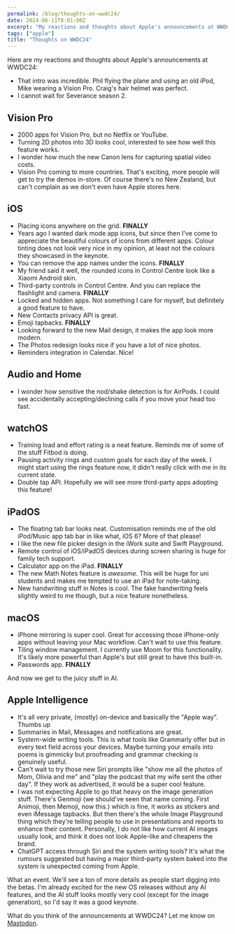 ```yaml
---
permalink: /blog/thoughts-on-wwdc24/
date: 2024-06-11T8:01:00Z
excerpt: "My reactions and thoughts about Apple's announcements at WWDC24."
tags: ["apple"]
title: "Thoughts on WWDC24"
---
```

Here are my reactions and thoughts about Apple's announcements at WWDC24:

- That intro was incredible. Phil flying the plane and using an old iPod, Mike wearing a Vision Pro. Craig's hair helmet was perfect.
- I cannot wait for Severance season 2.

## Vision Pro
- 2000 apps for Vision Pro, but no Netflix or YouTube.
- Turning 2D photos into 3D looks cool, interested to see how well this feature works.
- I wonder how much the new Canon lens for capturing spatial video costs.
- Vision Pro coming to more countries. That's exciting, more people will get to try the demos in-store. Of course there's no New Zealand, but can't complain as we don't even have Apple stores here.

## iOS
- Placing icons anywhere on the grid. **FINALLY**
- Years ago I wanted dark mode app icons, but since then I've come to appreciate the beautiful colours of icons from different apps. Colour tinting does not look very nice in my opinion, at least not the colours they showcased in the keynote.
- You can remove the app names under the icons. **FINALLY**
- My friend said it well, the rounded icons in Control Centre look like a Xiaomi Android skin.
- Third-party controls in Control Centre. And you can replace the flashlight and camera. **FINALLY**
- Locked and hidden apps. Not something I care for myself, but definitely a good feature to have.
- New Contacts privacy API is great.
- Emoji tapbacks. **FINALLY**
- Looking forward to the new Mail design, it makes the app look more modern.
- The Photos redesign looks nice if you have a lot of nice photos.
- Reminders integration in Calendar. Nice!

## Audio and Home
- I wonder how sensitive the nod/shake detection is for AirPods. I could see accidentally accepting/declining calls if you move your head too fast.

## watchOS
- Training load and effort rating is a neat feature. Reminds me of some of the stuff Fitbod is doing. 
- Pausing activity rings and custom goals for each day of the week. I might start using the rings feature now, it didn't really click with me in its current state.
- Double tap API. Hopefully we will see more third-party apps adopting this feature!

## iPadOS
- The floating tab bar looks neat. Customisation reminds me of the old iPod/Music app tab bar in like what, iOS 6? More of that please!
- I like the new file picker design in the iWork suite and Swift Playground.
- Remote control of iOS/iPadOS devices during screen sharing is huge for family tech support. 
- Calculator app on the iPad. **FINALLY**
- The new Math Notes feature is _awesome_. This will be huge for uni students and makes me tempted to use an iPad for note-taking.
- New handwriting stuff in Notes is cool. The fake handwriting feels slightly weird to me though, but a nice feature nonetheless.

## macOS
- iPhone mirroring is super cool. Great for accessing those iPhone-only apps without leaving your Mac workflow. Can't wait to use this feature.
- Tiling window management. I currently use Moom for this functionality. It's likely more powerful than Apple's but still great to have this built-in.
- Passwords app. **FINALLY**

And now we get to the juicy stuff in AI.
## Apple Intelligence
- It's all very private, (mostly) on-device and basically the "Apple way". Thumbs up
- Summaries in Mail, Messages and notifications are great.
- System-wide writing tools. This is what tools like Grammarly offer but in every text field across your devices. Maybe turning your emails into poems is gimmicky but proofreading and grammar checking is genuinely useful.
- Can't wait to try those new Siri prompts like "show me all the photos of Mom, Olivia and me" and "play the podcast that my wife sent the other day". If they work as advertised, it would be a super cool feature. 
- I was not expecting Apple to go that heavy on the image generation stuff. There's Genmoji (we should've seen that name coming. First Animoji, then Memoji, now this.) which is fine, it works as stickers and even iMessage tapbacks. But then there's the whole Image Playground thing which they're telling people to use in presentations and reports to enhance their content. Personally, I do not like how current AI images usually look, and think it does not look Apple-like and cheapens the brand.
- ChatGPT access through Siri and the system writing tools? It's what the rumours suggested but having a major third-party system baked into the system is unexpected coming from Apple.

What an event. We'll see a ton of more details as people start digging into the betas. I'm already excited for the new OS releases without any AI features, and the AI stuff looks mostly very cool (except for the image generation), so I'd say it was a good keynote. 

What do you think of the announcements at WWDC24? Let me know on [Mastodon](https://mastodon.social/@dillonmok).
